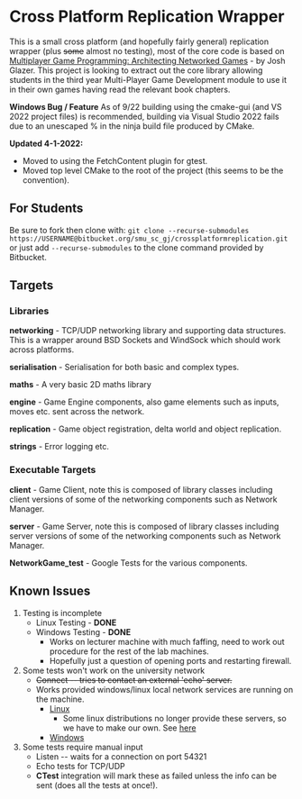 # Cross Platform Replication Wrapper

This is a small cross platform (and hopefully fairly general) replication wrapper (plus ~~some~~ almost no testing), most of the core code is based on [Multiplayer Game Programming: Architecting Networked Games](https://www.oreilly.com/library/view/multiplayer-game-programming/9780134034355/) - by Josh Glazer.  This project is looking to extract out the core library allowing students in the third year Multi-Player Game Development module to use it in their own games having read the relevant book chapters.

**Windows Bug / Feature**
As of 9/22 building using the cmake-gui (and VS 2022 project files) is recommended, building via Visual Studio 2022 fails due to an unescaped % in the ninja build file produced by CMake.  

**Updated 4-1-2022:** 
- Moved to using the FetchContent plugin for gtest. 
- Moved top level CMake to the root of the project (this seems to be the convention). 

## For Students ##

Be sure to fork then clone with: ```git clone --recurse-submodules https://USERNAME@bitbucket.org/smu_sc_gj/crossplatformreplication.git``` or just add ```--recurse-submodules``` to the clone command provided by Bitbucket. 

<!--
## Plan ##

Need to write this somewhere so I don't forget short term.

Plan to add to this:
* Types of packet (means of identifying transmitted information)
* Replication Manager
  * Naieve World Replication
  * Delta based
* RPCs
* MVE for streams of objects

Remove:
* Unrelated test stuff concerning serialisation etc.
-->
## Targets ##

### Libraries ###

**networking** - TCP/UDP networking library and supporting data structures.  This is a wrapper around BSD Sockets and WindSock which should work across platforms.

**serialisation** - Serialisation for both basic and complex types. 

**maths** - A very basic 2D maths library

**engine** - Game Engine components, also game elements such as inputs, moves etc. sent across the network.  

**replication** - Game object registration, delta world and object replication. 

**strings** - Error logging etc.

### Executable Targets ###

**client** - Game Client, note this is composed of library classes including client versions of some of the networking components such as Network Manager. 

**server** - Game Server, note this is composed of library classes including server versions of some of the networking components such as Network Manager. 

**NetworkGame_test** - Google Tests for the various components. 

## Known Issues ##
1. Testing is incomplete
	- Linux Testing - **DONE**
	- Windows Testing - **DONE**
		- Works on lecturer machine with much faffing, need to work out procedure for the rest of the lab machines.
		- Hopefully just a question of opening ports and restarting firewall. 
		<!-- Need to link install guide for this -->
2. Some tests won't work on the university network
	- ~~Connect -- tries to contact an external 'echo' server.~~
	- Works provided windows/linux local network services are running on the machine. 
		- [Linux](http://www.yolinux.com/TUTORIALS/LinuxTutorialNetworking.html#INET)
			- Some linux distributions no longer provide these servers, so we have to make our own. See [here](https://nmap.org/ncat/guide/ncat-simple-services.html) <!-- Glenn ... make a script for this -->
		- [Windows](https://www.windows-security.org/windows-service/simple-tcpip-services)
3. Some tests require manual input
	- Listen -- waits for a connection on port 54321
	- Echo tests for TCP/UDP
	- **CTest** integration will mark these as failed unless the info can be sent (does all the tests at once!). 